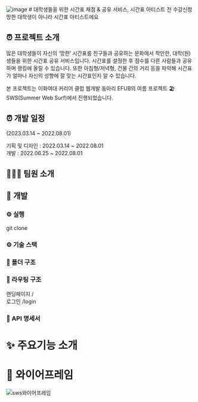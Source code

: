 ![image](https://github.com/SamwaMoney/Timetable-Artist-back/assets/90204371/1f5ffc95-453e-4c57-adbe-3c3cfaafe91d) # 대학생들을 위한 시간표 채점 & 공유 서비스, 시간표 아티스트
전 수강신청 망한 대학생이 아니라 시간표 아티스트에요

## ⏰ 프로젝트 소개  
많은 대학생들이 자신의 ‘망한’ 시간표를 친구들과 공유하는 문화에서 착안한, 대학(원)생들을 위한 시간표 공유 서비스입니다. 시간표를 설정한 후 점수를 다른 사람들과 공유하며 랭킹에 올릴 수 있습니다. 또한 아침형/저녁형, 건물 간의 거리 등을 파악해 시간표가 얼마나 자신의 성향에 잘 맞는 시간표인지 알 수 있습니다.  

본 프로젝트는 이화여대 커리어 클럽 웹개발 동아리 EFUB의 여름 프로젝트 🏖SWS(Summer Web Surf)에서 진행되었습니다.  

## ⏰ 개발 일정  
(2023.03.14 ~ 2022.08.01)  

기획 및 디자인 : 2022.03.14 ~ 2022.08.01  
개발 : 2022.06.25 ~ 2022.08.01  

## 👩🏻‍💻 팀원 소개

## 🔨 개발

### ⚙ 실행
git clone   

### ⚙ 기술 스택      

### 📁 폴더 구조  

### 📁 라우팅 구조  
랜딩페이지 /  
로그인 /login  

### 📁 API 명세서

# ✨ 주요기능 소개  

# 📲 와이어프레임    
![sws와이어프레임](https://github.com/SamwaMoney/Timetable-Artist-back/assets/90204371/47b0a2cb-b9bf-435c-bbb2-308a49924a86)
